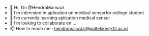 - 👋 Hi, I’m @HendraMarwazi
- 👀 I’m interested in aplication on medical sensorfor college student
- 🌱 I’m currently learning aplication medical sensor
- 💞️ I’m looking to collaborate on ...
- 📫 How to reach me : hendramarwazi@poltekkesjkt2.ac.id

<!---
HendraMarwazi/HendraMarwazi is a ✨ special ✨ repository because its `README.md` (this file) appears on your GitHub profile.
You can click the Preview link to take a look at your changes.
--->
